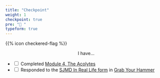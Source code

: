 ```yaml
---
title: "Checkpoint"
weight: 1
checkpoint: true
pre: "🏁 "
typeform: true
---
```


{{% icon checkered-flag %}}

<center>I have...</center>

- <input type="checkbox" class="checkpoint-checkbox" id="checkbox-1"> <label for="checkbox-1">Completed [Module 4, The Acolytes](https://acolytes.course.sjmd.space)</label>
- <input type="checkbox" class="checkpoint-checkbox" id="checkbox-2"> <label for="checkbox-2">Responded to the [SJMD In Real Life form](https://hues.typeform.com/to/HOpU9R) in [Grab Your Hammer](/minus-dogma/grab-your-hammer)</label>
